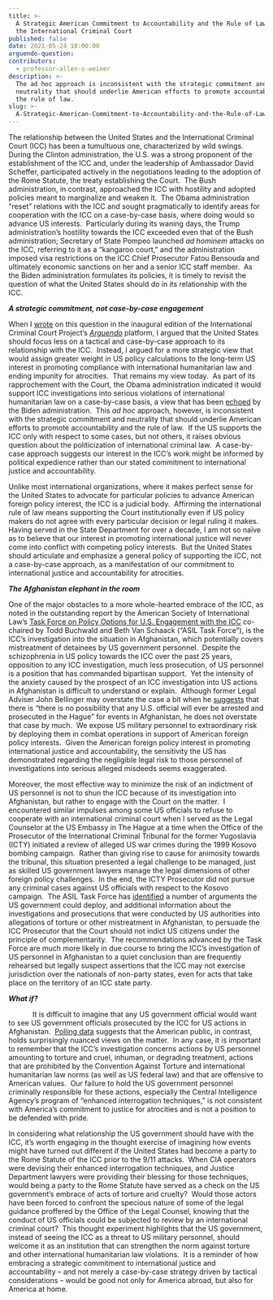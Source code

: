 ```yaml
---
title: >-
  A Strategic American Commitment to Accountability and the Rule of Law Includes
  the International Criminal Court
published: false
date: 2021-05-24 10:00:00
arguendo-question:
contributors:
  - professor-allen-s-weiner
description: >-
  The ad hoc approach is inconsistent with the strategic commitment and
  neutrality that should underlie American efforts to promote accountability and
  the rule of law.
slug: >-
  A-Strategic-American-Commitment-to-Accountability-and-the-Rule-of-Law-Includes-the-International-Criminal-Court
---
```

The relationship between the United States and the International Criminal Court (ICC) has been a tumultuous one, characterized by wild swings.&nbsp; During the Clinton administration, the U.S. was a strong proponent of the establishment of the ICC and, under the leadership of Ambassador David Scheffer, participated actively in the negotiations leading to the adoption of the Rome Statute, the treaty establishing the Court.&nbsp; The Bush administration, in contrast, approached the ICC with hostility and adopted policies meant to marginalize and weaken it.&nbsp; The Obama administration “reset” relations with the ICC and sought pragmatically to identify areas for cooperation with the ICC on a case-by-case basis, where doing would so advance US interests.&nbsp; Particularly during its waning days, the Trump administration’s hostility towards the ICC exceeded even that of the Bush administration; Secretary of State Pompeo launched *ad hominem* attacks on the ICC, referring to it as a “kangaroo court,” and the administration imposed visa restrictions on the ICC Chief Prosecutor Fatou Bensouda and ultimately economic sanctions on her and a senior ICC staff member.&nbsp; As the Biden administration formulates its policies, it is timely to revisit the question of what the United States should do in its relationship with the ICC.&nbsp;

***A strategic commitment, not case-by-case engagement***

When I [wrote](https://www.international-criminal-justice-today.org/arguendo/the-united-states-and-the-international-criminal-court-building-support-for-the-international-rule-of-law/) on this question in the inaugural edition of the International Criminal Court Project’s *[Arguendo](https://www.international-criminal-justice-today.org/arguendo/question/what-are-the-next-steps-in-the-us-icc-relationship/)* platform, I argued that the United States should focus less on a tactical and case-by-case approach to its relationship with the ICC.&nbsp; Instead, I argued for a more strategic view that would assign greater weight in US policy calculations to the long-term US interest in promoting compliance with international humanitarian law and ending impunity for atrocities.&nbsp; That remains my view today.&nbsp; As part of its rapprochement with the Court, the Obama administration indicated it would support ICC investigations into serious violations of international humanitarian law on a case-by-case basis, a view that has been [echoed](https://undocs.org/en/A/HRC/46/15/Add.1#page=6) by the Biden administration.&nbsp; This *ad hoc* approach, however, is inconsistent with the strategic commitment and neutrality that should underlie American efforts to promote accountability and the rule of law.&nbsp; If the US supports the ICC only with respect to some cases, but not others, it raises obvious question about the politicization of international criminal law.&nbsp; A case-by-case approach suggests our interest in the ICC’s work might be informed by political expedience rather than our stated commitment to international justice and accountability.&nbsp;

Unlike most international organizations, where it makes perfect sense for the United States to advocate for particular policies to advance American foreign policy interest, the ICC is a judicial body.&nbsp; Affirming the international rule of law means supporting the Court institutionally even if US policy makers do not agree with every particular decision or legal ruling it makes.&nbsp; Having served in the State Department for over a decade, I am not so naïve as to believe that our interest in promoting international justice will never come into conflict with competing policy interests.&nbsp; But the United States should articulate and emphasize a general policy of supporting the ICC, not a case-by-case approach, as a manifestation of our commitment to international justice and accountability for atrocities.

***The Afghanistan elephant in the room***

One of the major obstacles to a more whole-hearted embrace of the ICC, as noted in the outstanding report by the American Society of International Law’s [Task Force on Policy Options for U.S. Engagement with the ICC](https://www.asil-us-icc-task-force.org/uploads/2021-ASIL-Task-Force-Report-on-US-ICC-Engagement-FINAL.pdf) co-chaired by Todd Buchwald and Beth Van Schaack (“ASIL Task Force”), is the ICC’s investigation into the situation in Afghanistan, which potentially covers mistreatment of detainees by US government personnel. &nbsp;Despite the schizophrenia in US policy towards the ICC over the past 25 years, opposition to any ICC investigation, much less prosecution, of US personnel is a position that has commanded bipartisan support.&nbsp; Yet the intensity of the anxiety caused by the prospect of an ICC investigation into US actions in Afghanistan is difficult to understand or explain.&nbsp; Although former Legal Adviser John Bellinger may overstate the case a bit when he [suggests](https://iccforum.com/sanctions) that there is “there is no possibility that any U.S. official will ever be arrested and prosecuted in the Hague” for events in Afghanistan, he does not overstate that case by much.&nbsp; We expose US military personnel to extraordinary risk by deploying them in combat operations in support of American foreign policy interests.&nbsp; Given the American foreign policy interest in promoting international justice and accountability, the sensitivity the US has demonstrated regarding the negligible legal risk to those personnel of investigations into serious alleged misdeeds seems exaggerated.

Moreover, the most effective way to minimize the risk of an indictment of US personnel is not to shun the ICC because of its investigation into Afghanistan, but rather to engage with the Court on the matter. &nbsp;I encountered similar impulses among some US officials to refuse to cooperate with an international criminal court when I served as the Legal Counselor at the US Embassy in The Hague at a time when the Office of the Prosecutor of the International Criminal Tribunal for the former Yugoslavia (ICTY) initiated a review of alleged US war crimes during the 1999 Kosovo bombing campaign.&nbsp; Rather than giving rise to cause for animosity towards the tribunal, this situation presented a legal challenge to be managed, just as skilled US government lawyers manage the legal dimensions of other foreign policy challenges.&nbsp; In the end, the ICTY Prosecutor did not pursue any criminal cases against US officials with respect to the Kosovo campaign.&nbsp; The ASIL Task Force has [identified](https://www.asil-us-icc-task-force.org/report/07-policy-options-for-pragmatic-engagement/c-dealing-with-the-biggest-issues-afghanistan-palestine-and-issues-implicated-by-the-review-and-reform-process/the-situation-in-afghanistan/) a number of arguments the US government could deploy, and additional information about the investigations and prosecutions that were conducted by US authorities into allegations of torture or other mistreatment in Afghanistan, to persuade the ICC Prosecutor that the Court should not indict US citizens under the principle of complementarity.&nbsp; The recommendations advanced by the Task Force are much more likely in due course to bring the ICC’s investigation of US personnel in Afghanistan to a quiet conclusion than are frequently rehearsed but legally suspect assertions that the ICC may not exercise jurisdiction over the nationals of non-party states, even for acts that take place on the territory of an ICC state party.

***What if?***

&nbsp; &nbsp; &nbsp; &nbsp; &nbsp; &nbsp; It is difficult to imagine that any US government official would want to see US government officials prosecuted by the ICC for US actions in Afghanistan.&nbsp; [Polling data](https://www.international-criminal-justice-today.org/polling-data/2018/06/12/april-2018-ipsos-polling-results/) suggests that the American public, in contrast, holds surprisingly nuanced views on the matter.&nbsp; In any case, it is important to remember that the ICC’s investigation concerns actions by US personnel amounting to torture and cruel, inhuman, or degrading treatment, actions that are prohibited by the Convention Against Torture and international humanitarian law norms (as well as US federal law) and that are offensive to American values.&nbsp; Our failure to hold the US government personnel criminally responsible for these actions, especially the Central Intelligence Agency’s program of “enhanced interrogation techniques,” is not consistent with America’s commitment to justice for atrocities and is not a position to be defended with pride.&nbsp;

In considering what relationship the US government should have with the ICC, it’s worth engaging in the thought exercise of imagining how events might have turned out different if the United States had become a party to the Rome Statute of the ICC prior to the 9/11 attacks.&nbsp; When CIA operators were devising their enhanced interrogation techniques, and Justice Department lawyers were providing their blessing for those techniques, would being a party to the Rome Statute have served as a check on the US government’s embrace of acts of torture and cruelty?&nbsp; Would those actors have been forced to confront the specious nature of some of the legal guidance proffered by the Office of the Legal Counsel, knowing that the conduct of US officials could be subjected to review by an international criminal court?&nbsp; This thought experiment highlights that the US government, instead of seeing the ICC as a threat to US military personnel, should welcome it as an institution that can strengthen the norm against torture and other international humanitarian law violations.&nbsp; It is a reminder of how embracing a strategic commitment to international justice and accountability – and not merely a case-by-case strategy driven by tactical considerations – would be good not only for America abroad, but also for America at home.
